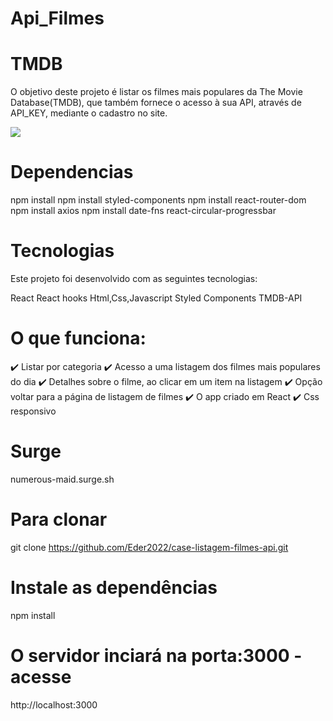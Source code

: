 # Api_Filmes

# TMDB
O objetivo deste projeto é listar os filmes mais populares da The Movie Database(TMDB), que também fornece o acesso à sua API, através de API_KEY, mediante o cadastro no site.

<img src="/Assets/Capturar.JPG">

# Dependencias 
npm install
npm install styled-components
npm install react-router-dom
npm install axios
npm install date-fns
react-circular-progressbar


    
# Tecnologias
Este projeto foi desenvolvido com as seguintes tecnologias:

React
React hooks
Html,Css,Javascript
Styled Components
TMDB-API

# O que funciona:
✔️ Listar por categoria
✔️ Acesso a uma listagem dos filmes mais populares do dia
✔️ Detalhes sobre o filme, ao clicar em um item na listagem
✔️ Opção voltar para a página de listagem de filmes 
✔️ O app criado em React
✔️ Css responsivo

# Surge
 numerous-maid.surge.sh

# Para clonar
git clone https://github.com/Eder2022/case-listagem-filmes-api.git


# Instale as dependências
 npm install


# O servidor inciará na porta:3000 - acesse
http://localhost:3000
